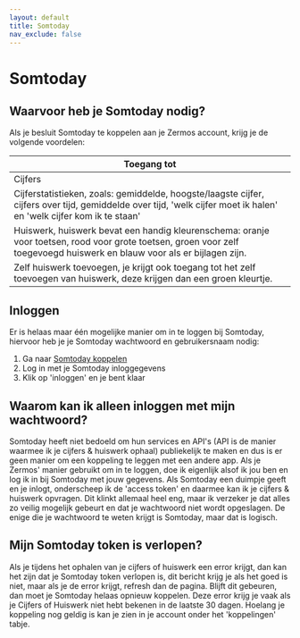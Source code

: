 ```yaml
---
layout: default
title: Somtoday
nav_exclude: false
---
```


# Somtoday

## Waarvoor heb je Somtoday nodig?
Als je besluit Somtoday te koppelen aan je Zermos account, krijg je de volgende voordelen:

| Toegang tot                                                                                                                                                              |
|--------------------------------------------------------------------------------------------------------------------------------------------------------------------------|
| Cijfers                                                                                                                                                                  |
| Cijferstatistieken, zoals: gemiddelde, hoogste/laagste cijfer, cijfers over tijd, gemiddelde over tijd, 'welk cijfer moet ik halen' en 'welk cijfer kom ik te staan'     |
| Huiswerk, huiswerk bevat een handig kleurenschema: oranje voor toetsen, rood voor grote toetsen, groen voor zelf toegevoegd huiswerk en blauw voor als er bijlagen zijn. |
| Zelf huiswerk toevoegen, je krijgt ook toegang tot het zelf toevoegen van huiswerk, deze krijgen dan een groen kleurtje.                                                 |

## Inloggen
Er is helaas maar één mogelijke manier om in te loggen bij Somtoday, hiervoor heb je je Somtoday wachtwoord en gebruikersnaam nodig:
1. Ga naar [Somtoday koppelen](https://zermos.kronk.tech/Koppelingen/Somtoday)
2. Log in met je Somtoday inloggegevens
3. Klik op 'inloggen' en je bent klaar

## Waarom kan ik alleen inloggen met mijn wachtwoord?
Somtoday heeft niet bedoeld om hun services en API's (API is de manier waarmee ik je cijfers & huiswerk ophaal) publiekelijk te maken en dus is er geen manier om een koppeling te leggen met een andere app. Als je Zermos' manier gebruikt om in te loggen, doe ik eigenlijk alsof ik jou ben en log ik in bij Somtoday met jouw gegevens. Als Somtoday een duimpje geeft en je inlogt, onderscheep ik de 'access token' en daarmee kan ik je cijfers & huiswerk opvragen. Dit klinkt allemaal heel eng, maar ik verzeker je dat alles zo veilig mogelijk gebeurt en dat je wachtwoord niet wordt opgeslagen. De enige die je wachtwoord te weten krijgt is Somtoday, maar dat is logisch.

## Mijn Somtoday token is verlopen? 
Als je tijdens het ophalen van je cijfers of huiswerk een error krijgt, dan kan het zijn dat je Somtoday token verlopen is, dit bericht krijg je als het goed is niet, maar als je de error krijgt, refresh dan de pagina. Blijft dit gebeuren, dan moet je Somtoday helaas opnieuw koppelen. Deze error krijg je vaak als je Cijfers of Huiswerk niet hebt bekenen in de laatste 30 dagen. Hoelang je koppeling nog geldig is kan je zien in je account onder het 'koppelingen' tabje.  